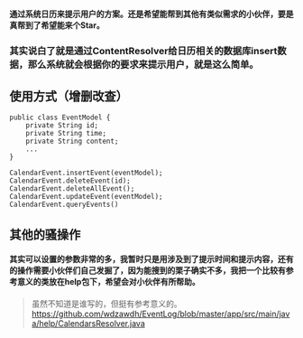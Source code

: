#### 通过系统日历来提示用户的方案。还是希望能帮到其他有类似需求的小伙伴，要是真帮到了希望能来个Star。

### 其实说白了就是通过ContentResolver给日历相关的数据库insert数据，那么系统就会根据你的要求来提示用户，就是这么简单。
## 使用方式（增删改查）
```
public class EventModel {
    private String id;
    private String time;
    private String content;
    ...
}

CalendarEvent.insertEvent(eventModel);
CalendarEvent.deleteEvent(id);
CalendarEvent.deleteAllEvent();
CalendarEvent.updateEvent(eventModel);
CalendarEvent.queryEvents()
```
## 其他的骚操作
#### 其实可以设置的参数非常的多，我暂时只是用涉及到了提示时间和提示内容，还有的操作需要小伙伴们自己发掘了，因为能搜到的栗子确实不多，我把一个比较有参考意义的类放在help包下，希望会对小伙伴有所帮助。
>虽然不知道是谁写的，但挺有参考意义的。 https://github.com/wdzawdh/EventLog/blob/master/app/src/main/java/help/CalendarsResolver.java
